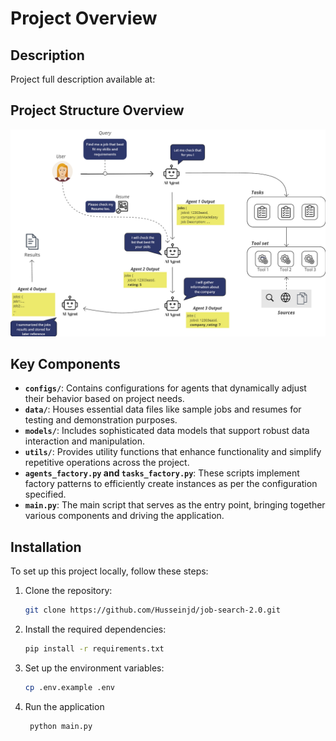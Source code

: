 # Project Overview

## Description

Project full description available at: 


## Project Structure Overview

![Project Overview](./files/overview.png)

## Key Components

- **`configs/`**: Contains configurations for agents that dynamically adjust their behavior based on project needs.
- **`data/`**: Houses essential data files like sample jobs and resumes for testing and demonstration purposes.
- **`models/`**: Includes sophisticated data models that support robust data interaction and manipulation.
- **`utils/`**: Provides utility functions that enhance functionality and simplify repetitive operations across the project.
- **`agents_factory.py` and `tasks_factory.py`**: These scripts implement factory patterns to efficiently create instances as per the configuration specified.
- **`main.py`**: The main script that serves as the entry point, bringing together various components and driving the application.

## Installation

To set up this project locally, follow these steps:

1. Clone the repository:
   ```bash
   git clone https://github.com/Husseinjd/job-search-2.0.git

2. Install the required dependencies:
   ```bash
   pip install -r requirements.txt

3. Set up the environment variables:
   ```bash
   cp .env.example .env

4. Run the application
   ```bash
    python main.py
